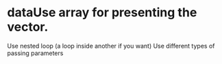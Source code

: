 # dataUse array for presenting the vector.
Use nested loop (a loop inside another if you want)
Use different types of passing parameters
